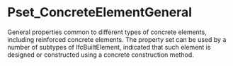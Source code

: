 # Pset_ConcreteElementGeneral

General properties common to different types of concrete elements, including reinforced concrete elements. The property set can be used by a number of subtypes of IfcBuiltElement, indicated that such element is designed or constructed using a concrete construction method.
<!-- end of short definition -->

